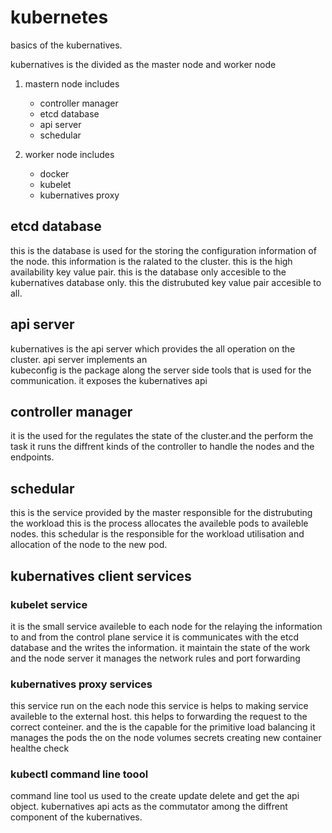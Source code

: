 # kubernetes

basics of the kubernatives.

kubernatives is the divided as the master node and worker node

1. mastern node includes
   - controller manager
   - etcd database
   - api server
   - schedular

2. worker node includes
   - docker
   - kubelet
   - kubernatives proxy
  
## etcd database

this is the database is used for the storing the configuration information of the node.
this information is the ralated to the cluster.
this is the high availability key value pair.
this is the database only accesible to the kubernatives database only.
this the distrubuted key value pair accesible to all.

## api server

kubernatives is the api server which provides the all operation on the cluster.
api server implements an  
kubeconfig is the package along the server side tools that is used for the communication.
it exposes the kubernatives api

## controller manager

it is the used for the regulates the state of the cluster.and the perform the task
it runs the diffrent kinds of the controller to handle the nodes and the endpoints.

## schedular

this is the service provided by the master responsible for the distrubuting the workload
this is the process allocates the availeble pods to availeble nodes.
this schedular is the responsible for the workload utilisation and allocation of the node to the new pod.

## kubernatives client services

### kubelet service

it is the small service availeble to each node for the relaying the information
to and from the control plane service
it is communicates with the etcd database and the writes the information.
it maintain the state of the work and the node server
it manages the network rules and port forwarding

### kubernatives proxy services

this service run on the each node
this service is helps to making service availeble to the external host.
this helps to forwarding the request to the correct conteiner.
and the is the capable for the primitive load balancing 
it manages the pods the on the node volumes secrets creating new container healthe check

### kubectl command line toool

command line tool us used to the create update delete and get the api object.
kubernatives api acts as the commutator among the diffrent component of the kubernatives.

